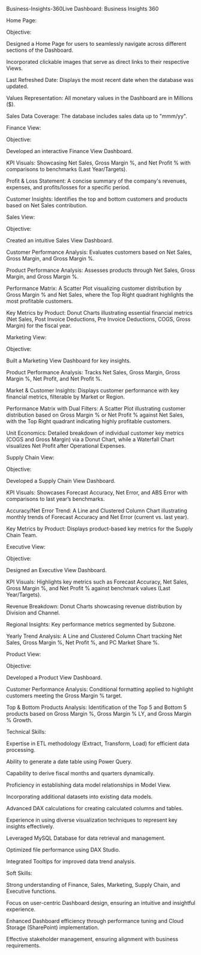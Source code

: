 Business-Insights-360Live Dashboard: Business Insights 360

Home Page:

Objective:

Designed a Home Page for users to seamlessly navigate across different sections of the Dashboard.

Incorporated clickable images that serve as direct links to their respective Views.

Last Refreshed Date: Displays the most recent date when the database was updated.

Values Representation: All monetary values in the Dashboard are in Millions ($).

Sales Data Coverage: The database includes sales data up to "mmm/yy".

Finance View:

Objective:

Developed an interactive Finance View Dashboard.

KPI Visuals: Showcasing Net Sales, Gross Margin %, and Net Profit % with comparisons to benchmarks (Last Year/Targets).

Profit & Loss Statement: A concise summary of the company's revenues, expenses, and profits/losses for a specific period.

Customer Insights: Identifies the top and bottom customers and products based on Net Sales contribution.

Sales View:

Objective:

Created an intuitive Sales View Dashboard.

Customer Performance Analysis: Evaluates customers based on Net Sales, Gross Margin, and Gross Margin %.

Product Performance Analysis: Assesses products through Net Sales, Gross Margin, and Gross Margin %.

Performance Matrix: A Scatter Plot visualizing customer distribution by Gross Margin % and Net Sales, where the Top Right quadrant highlights the most profitable customers.

Key Metrics by Product: Donut Charts illustrating essential financial metrics (Net Sales, Post Invoice Deductions, Pre Invoice Deductions, COGS, Gross Margin) for the fiscal year.

Marketing View:

Objective:

Built a Marketing View Dashboard for key insights.

Product Performance Analysis: Tracks Net Sales, Gross Margin, Gross Margin %, Net Profit, and Net Profit %.

Market & Customer Insights: Displays customer performance with key financial metrics, filterable by Market or Region.

Performance Matrix with Dual Filters: A Scatter Plot illustrating customer distribution based on Gross Margin % or Net Profit % against Net Sales, with the Top Right quadrant indicating highly profitable customers.

Unit Economics: Detailed breakdown of individual customer key metrics (COGS and Gross Margin) via a Donut Chart, while a Waterfall Chart visualizes Net Profit after Operational Expenses.

Supply Chain View:

Objective:

Developed a Supply Chain View Dashboard.

KPI Visuals: Showcases Forecast Accuracy, Net Error, and ABS Error with comparisons to last year’s benchmarks.

Accuracy/Net Error Trend: A Line and Clustered Column Chart illustrating monthly trends of Forecast Accuracy and Net Error (current vs. last year).

Key Metrics by Product: Displays product-based key metrics for the Supply Chain Team.

Executive View:

Objective:

Designed an Executive View Dashboard.

KPI Visuals: Highlights key metrics such as Forecast Accuracy, Net Sales, Gross Margin %, and Net Profit % against benchmark values (Last Year/Targets).

Revenue Breakdown: Donut Charts showcasing revenue distribution by Division and Channel.

Regional Insights: Key performance metrics segmented by Subzone.

Yearly Trend Analysis: A Line and Clustered Column Chart tracking Net Sales, Gross Margin %, Net Profit %, and PC Market Share %.

Product View:

Objective:

Developed a Product View Dashboard.

Customer Performance Analysis: Conditional formatting applied to highlight customers meeting the Gross Margin % target.

Top & Bottom Products Analysis: Identification of the Top 5 and Bottom 5 products based on Gross Margin %, Gross Margin % LY, and Gross Margin % Growth.

Technical Skills:

Expertise in ETL methodology (Extract, Transform, Load) for efficient data processing.

Ability to generate a date table using Power Query.

Capability to derive fiscal months and quarters dynamically.

Proficiency in establishing data model relationships in Model View.

Incorporating additional datasets into existing data models.

Advanced DAX calculations for creating calculated columns and tables.

Experience in using diverse visualization techniques to represent key insights effectively.

Leveraged MySQL Database for data retrieval and management.

Optimized file performance using DAX Studio.

Integrated Tooltips for improved data trend analysis.

Soft Skills:

Strong understanding of Finance, Sales, Marketing, Supply Chain, and Executive functions.

Focus on user-centric Dashboard design, ensuring an intuitive and insightful experience.

Enhanced Dashboard efficiency through performance tuning and Cloud Storage (SharePoint) implementation.

Effective stakeholder management, ensuring alignment with business requirements.
